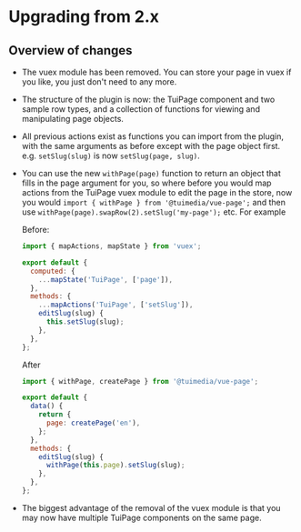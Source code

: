 # Upgrading from 2.x

## Overview of changes

* The vuex module has been removed. You can store your page in vuex if you like, you just don't need to any more.
* The structure of the plugin is now: the TuiPage component and two sample row types, and a collection of functions for viewing and manipulating page objects.
* All previous actions exist as functions you can import from the plugin, with the same arguments as before except with the page object first. e.g. `setSlug(slug)` is now `setSlug(page, slug)`.
* You can use the new `withPage(page)` function to return an object that fills in the page argument for you, so where before you would map actions from the TuiPage vuex module to edit the page in the store, now you would `import { withPage } from '@tuimedia/vue-page';` and then use `withPage(page).swapRow(2).setSlug('my-page');` etc. For example

    Before:

    ```js
    import { mapActions, mapState } from 'vuex';

    export default {
      computed: {
        ...mapState('TuiPage', ['page']),
      },
      methods: {
        ...mapActions('TuiPage', ['setSlug']),
        editSlug(slug) {
          this.setSlug(slug);
        },
      },
    };
    ```

    After

    ```js
    import { withPage, createPage } from '@tuimedia/vue-page';

    export default {
      data() {
        return {
          page: createPage('en'),
        };
      },
      methods: {
        editSlug(slug) {
          withPage(this.page).setSlug(slug);
        },
      },
    };
    ```

* The biggest advantage of the removal of the vuex module is that you may now have multiple TuiPage components on the same page.
